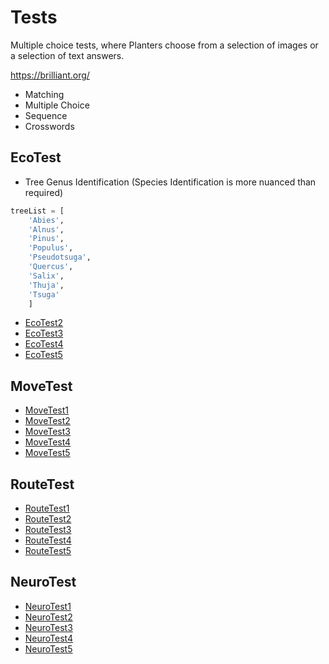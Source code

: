 # Tests

Multiple choice tests, where Planters choose from a selection of images or a selection of text answers.

https://brilliant.org/


- Matching
- Multiple Choice
- Sequence
- Crosswords

## EcoTest

- Tree Genus Identification (Species Identification is more nuanced than required)

```py
treeList = [
    'Abies', 
    'Alnus', 
    'Pinus', 
    'Populus', 
    'Pseudotsuga', 
    'Quercus', 
    'Salix', 
    'Thuja', 
    'Tsuga'
    ]
```

- [EcoTest2]()
- [EcoTest3]()
- [EcoTest4]()
- [EcoTest5]()

## MoveTest

- [MoveTest1]()
- [MoveTest2]()
- [MoveTest3]()
- [MoveTest4]()
- [MoveTest5]()

## RouteTest

- [RouteTest1]()
- [RouteTest2]()
- [RouteTest3]()
- [RouteTest4]()
- [RouteTest5]()

## NeuroTest

- [NeuroTest1]()
- [NeuroTest2]()
- [NeuroTest3]()
- [NeuroTest4]()
- [NeuroTest5]()




